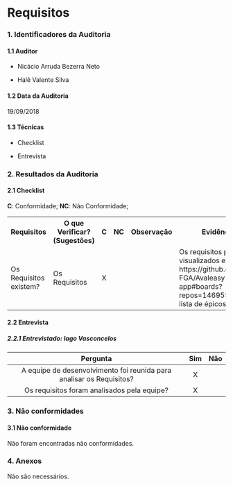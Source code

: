 Requisitos
===

### 1. Identificadores da Auditoria

#### 1.1 Auditor

- Nicácio Arruda Bezerra Neto

- Halê Valente Silva

#### 1.2 Data da Auditoria

19/09/2018

#### 1.3 Técnicas

- Checklist

- Entrevista

### 2. Resultados da Auditoria

#### 2.1 Checklist

**C**: Conformidade;
**NC**: Não Conformidade;

<table>
  <tr>
    <th>Requisitos</th>
    <th>O que Verificar? (Sugestões)</th>
    <th>C</th>
    <th>NC</th>
    <th>Observação</th>
    <th>Evidências</th>
  </tr>
  <tr>
   <tr>
    <td>Os Requisitos existem?</td>
    <td rowspan="8">Os Requisitos</td>
    <td align="center"> X </td>
    <td></td>
    <td></td>
    <td>Os requisitos podem ser visualizados em: https://github.com/MPS-FGA/Avaleasy-app#boards?repos=146955480, na lista de épicos</td>
  </tr>
</table>

#### 2.2 Entrevista

##### 2.2.1 **Entrevistado**: Iago Vasconcelos

|Pergunta| Sim |Não |
|:---:|:---:|:---:|
| A equipe de desenvolvimento foi reunida para analisar os Requisitos? | X ||
| Os requisitos foram analisados pela equipe? | X ||



### 3. Não conformidades

#### 3.1 Não conformidade 

Não foram encontradas não conformidades.

### 4. Anexos

Não são necessários.
